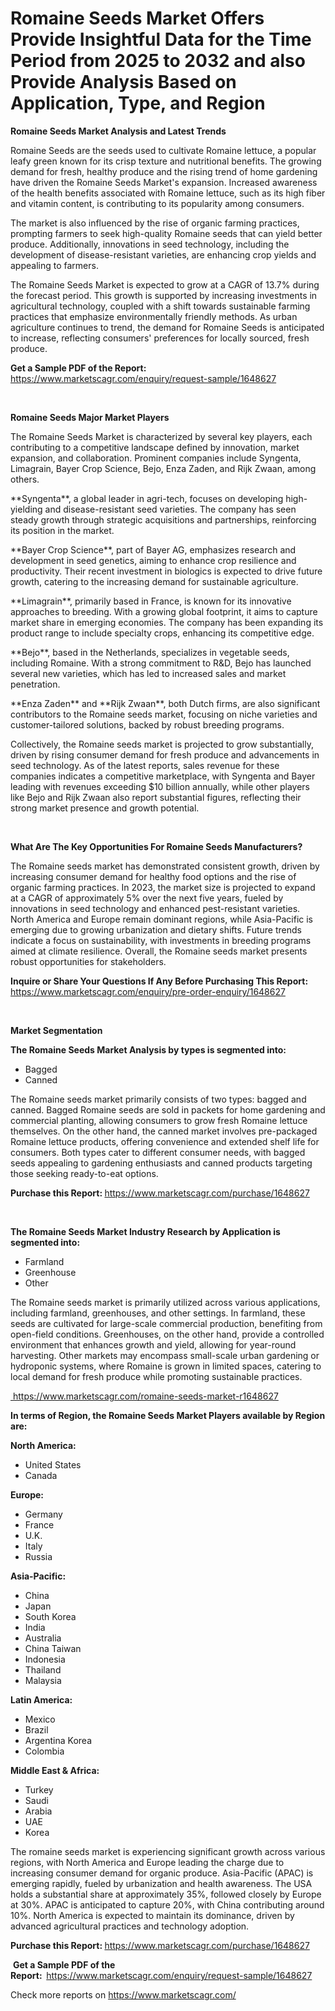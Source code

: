 <p><h1>Romaine Seeds Market Offers Provide Insightful Data for the Time Period from 2025 to 2032 and also Provide Analysis Based on Application, Type, and Region</h1></p><p><strong>Romaine Seeds Market Analysis and Latest Trends</strong></p>
<p><p>Romaine Seeds are the seeds used to cultivate Romaine lettuce, a popular leafy green known for its crisp texture and nutritional benefits. The growing demand for fresh, healthy produce and the rising trend of home gardening have driven the Romaine Seeds Market's expansion. Increased awareness of the health benefits associated with Romaine lettuce, such as its high fiber and vitamin content, is contributing to its popularity among consumers.</p><p>The market is also influenced by the rise of organic farming practices, prompting farmers to seek high-quality Romaine seeds that can yield better produce. Additionally, innovations in seed technology, including the development of disease-resistant varieties, are enhancing crop yields and appealing to farmers.</p><p>The Romaine Seeds Market is expected to grow at a CAGR of 13.7% during the forecast period. This growth is supported by increasing investments in agricultural technology, coupled with a shift towards sustainable farming practices that emphasize environmentally friendly methods. As urban agriculture continues to trend, the demand for Romaine Seeds is anticipated to increase, reflecting consumers' preferences for locally sourced, fresh produce.</p></p>
<p><strong>Get a Sample PDF of the Report:&nbsp;</strong> <a href="https://www.marketscagr.com/enquiry/request-sample/1648627?utm_campaign=2465&utm_medium=2&utm_source=Github&utm_content=ia&utm_term=30032025&utm_id=romaine-seeds">https://www.marketscagr.com/enquiry/request-sample/1648627</a></p>
<p>&nbsp;</p>
<p><strong>Romaine Seeds Major Market Players</strong></p>
<p><p>The Romaine Seeds Market is characterized by several key players, each contributing to a competitive landscape defined by innovation, market expansion, and collaboration. Prominent companies include Syngenta, Limagrain, Bayer Crop Science, Bejo, Enza Zaden, and Rijk Zwaan, among others.</p><p>**Syngenta**, a global leader in agri-tech, focuses on developing high-yielding and disease-resistant seed varieties. The company has seen steady growth through strategic acquisitions and partnerships, reinforcing its position in the market.</p><p>**Bayer Crop Science**, part of Bayer AG, emphasizes research and development in seed genetics, aiming to enhance crop resilience and productivity. Their recent investment in biologics is expected to drive future growth, catering to the increasing demand for sustainable agriculture.</p><p>**Limagrain**, primarily based in France, is known for its innovative approaches to breeding. With a growing global footprint, it aims to capture market share in emerging economies. The company has been expanding its product range to include specialty crops, enhancing its competitive edge.</p><p>**Bejo**, based in the Netherlands, specializes in vegetable seeds, including Romaine. With a strong commitment to R&D, Bejo has launched several new varieties, which has led to increased sales and market penetration.</p><p>**Enza Zaden** and **Rijk Zwaan**, both Dutch firms, are also significant contributors to the Romaine seeds market, focusing on niche varieties and customer-tailored solutions, backed by robust breeding programs.</p><p>Collectively, the Romaine seeds market is projected to grow substantially, driven by rising consumer demand for fresh produce and advancements in seed technology. As of the latest reports, sales revenue for these companies indicates a competitive marketplace, with Syngenta and Bayer leading with revenues exceeding $10 billion annually, while other players like Bejo and Rijk Zwaan also report substantial figures, reflecting their strong market presence and growth potential.</p></p>
<p>&nbsp;</p>
<p><strong>What Are The Key Opportunities For Romaine Seeds Manufacturers?</strong></p>
<p><p>The Romaine seeds market has demonstrated consistent growth, driven by increasing consumer demand for healthy food options and the rise of organic farming practices. In 2023, the market size is projected to expand at a CAGR of approximately 5% over the next five years, fueled by innovations in seed technology and enhanced pest-resistant varieties. North America and Europe remain dominant regions, while Asia-Pacific is emerging due to growing urbanization and dietary shifts. Future trends indicate a focus on sustainability, with investments in breeding programs aimed at climate resilience. Overall, the Romaine seeds market presents robust opportunities for stakeholders.</p></p>
<p><strong>Inquire or Share Your Questions If Any Before Purchasing This Report:</strong> <a href="https://www.marketscagr.com/enquiry/pre-order-enquiry/1648627?utm_campaign=2465&utm_medium=2&utm_source=Github&utm_content=ia&utm_term=30032025&utm_id=romaine-seeds">https://www.marketscagr.com/enquiry/pre-order-enquiry/1648627</a></p>
<p>&nbsp;</p>
<p><strong>Market Segmentation</strong></p>
<p><strong>The Romaine Seeds Market Analysis by types is segmented into:</strong></p>
<p><ul><li>Bagged</li><li>Canned</li></ul></p>
<p><p>The Romaine seeds market primarily consists of two types: bagged and canned. Bagged Romaine seeds are sold in packets for home gardening and commercial planting, allowing consumers to grow fresh Romaine lettuce themselves. On the other hand, the canned market involves pre-packaged Romaine lettuce products, offering convenience and extended shelf life for consumers. Both types cater to different consumer needs, with bagged seeds appealing to gardening enthusiasts and canned products targeting those seeking ready-to-eat options.</p></p>
<p><strong>Purchase this Report:&nbsp;</strong><a href="https://www.marketscagr.com/purchase/1648627?utm_campaign=2465&utm_medium=2&utm_source=Github&utm_content=ia&utm_term=30032025&utm_id=romaine-seeds">https://www.marketscagr.com/purchase/1648627</a></p>
<p>&nbsp;</p>
<p><strong>The Romaine Seeds Market Industry Research by Application is segmented into:</strong></p>
<p><ul><li>Farmland</li><li>Greenhouse</li><li>Other</li></ul></p>
<p><p>The Romaine seeds market is primarily utilized across various applications, including farmland, greenhouses, and other settings. In farmland, these seeds are cultivated for large-scale commercial production, benefiting from open-field conditions. Greenhouses, on the other hand, provide a controlled environment that enhances growth and yield, allowing for year-round harvesting. Other markets may encompass small-scale urban gardening or hydroponic systems, where Romaine is grown in limited spaces, catering to local demand for fresh produce while promoting sustainable practices.</p></p>
<p><a href="https://www.marketscagr.com/romaine-seeds-market-r1648627?utm_campaign=2465&utm_medium=2&utm_source=Github&utm_content=ia&utm_term=30032025&utm_id=romaine-seeds">&nbsp;https://www.marketscagr.com/romaine-seeds-market-r1648627</a></p>
<p><strong>In terms of Region, the Romaine Seeds Market Players available by Region are:</strong></p>
<p>
    <p> <strong> North America: </strong>
        <ul>
            <li>United States</li>
            <li>Canada</li>
        </ul>
        </p> 
    <p> <strong> Europe: </strong>
        <ul>
            <li>Germany</li>
            <li>France</li>
            <li>U.K.</li>
            <li>Italy</li>
            <li>Russia</li>
        </ul>
        </p> 
    <p> <strong> Asia-Pacific: </strong>
        <ul>
            <li>China</li>
            <li>Japan</li>
            <li>South Korea</li>
            <li>India</li>
            <li>Australia</li>
            <li>China Taiwan</li>
            <li>Indonesia</li>
            <li>Thailand</li>
            <li>Malaysia</li>
        </ul>
        </p> 
    <p> <strong> Latin America: </strong>
        <ul>
            <li>Mexico</li>
            <li>Brazil</li>
            <li>Argentina Korea</li>
            <li>Colombia</li>
        </ul>
        </p> 
    <p> <strong> Middle East & Africa: </strong>
        <ul>
            <li>Turkey</li>
            <li>Saudi</li>
            <li>Arabia</li>
            <li>UAE</li>
            <li>Korea</li>
        </ul>
    </p>
    </p>
<p><p>The romaine seeds market is experiencing significant growth across various regions, with North America and Europe leading the charge due to increasing consumer demand for organic produce. Asia-Pacific (APAC) is emerging rapidly, fueled by urbanization and health awareness. The USA holds a substantial share at approximately 35%, followed closely by Europe at 30%. APAC is anticipated to capture 20%, with China contributing around 10%. North America is expected to maintain its dominance, driven by advanced agricultural practices and technology adoption.</p></p>
<p><strong>Purchase this Report: </strong><a href="https://www.marketscagr.com/purchase/1648627?utm_campaign=2465&utm_medium=2&utm_source=Github&utm_content=ia&utm_term=30032025&utm_id=romaine-seeds">https://www.marketscagr.com/purchase/1648627</a></p>
<p>&nbsp;<strong>Get a Sample PDF of the Report:&nbsp;&nbsp;</strong><a href="https://www.marketscagr.com/enquiry/request-sample/1648627?utm_campaign=2465&utm_medium=2&utm_source=Github&utm_content=ia&utm_term=30032025&utm_id=romaine-seeds">https://www.marketscagr.com/enquiry/request-sample/1648627</a></p>
<p><strong></strong></p>
<p>Check more reports on <a href="https://www.marketscagr.com/?utm_campaign=2465&utm_medium=2&utm_source=Github&utm_content=ia&utm_term=30032025&utm_id=romaine-seeds">https://www.marketscagr.com/</a></p>